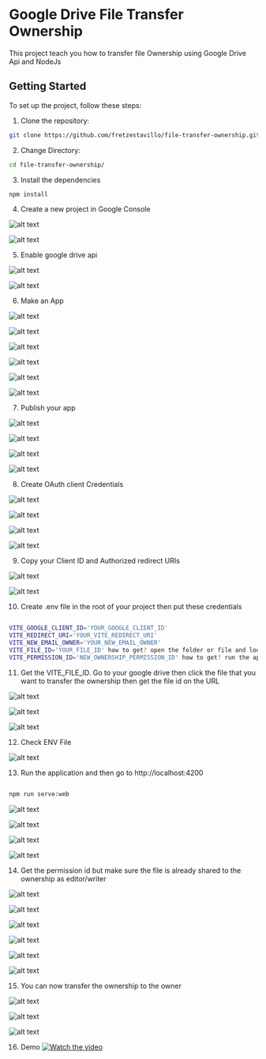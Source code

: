 # Google Drive File Transfer Ownership

This project teach you how to transfer file Ownership using Google Drive Api and NodeJs

## Getting Started

To set up the project, follow these steps:

1. Clone the repository:

```bash
git clone https://github.com/fretzestavillo/file-transfer-ownership.git
```

2. Change Directory:

```bash
cd file-transfer-ownership/
```

3. Install the dependencies

```bash
npm install
```

4. Create a new project in Google Console  


![alt text](assets/1.png)


![alt text](assets/2.png)



5. Enable google drive api

![alt text](assets/3.png)  

![alt text](assets/4.png)

6. Make an App

![alt text](assets/inserted1.png)  


![alt text](assets/5.png)  

![alt text](assets/6.png)

![alt text](assets/7.png)  

![alt text](assets/8.png)

![alt text](assets/9.png)  

7. Publish your app

![alt text](assets/10.png)  

![alt text](assets/11.png)

![alt text](assets/12.png)  

![alt text](assets/13.png)

8. Create OAuth client Credentials 

![alt text](assets/14.png)  

![alt text](assets/15.png)

![alt text](assets/16.png)  

![alt text](assets/17.png)

9. Copy your Client ID and Authorized redirect URIs 
 
![alt text](assets/18.png)  

![alt text](assets/19.png)


10. Create .env file in the root of your project then put these credentials

```bash

VITE_GOOGLE_CLIENT_ID='YOUR_GOOGLE_CLIENT_ID' 
VITE_REDIRECT_URI='YOUR_VITE_REDIRECT_URI'
VITE_NEW_EMAIL_OWNER='YOUR_NEW_EMAIL_OWNER'
VITE_FILE_ID='YOUR_FILE_ID' how to get? open the folder or file and look at the URL and find the id that looks like this : 1ay3A-8qWmmZfDbRGiLSGwG51-IbRA2jwF6cVlafIFnE
VITE_PERMISSION_ID='NEW_OWNERSHIP_PERMISSION_ID' how to get? run the application and click login then click the button Get Id in console log  

```



11. Get the VITE_FILE_ID. Go to your google drive then click the file that you want to transfer the ownership then get the file id on the URL

![alt text](assets/20.png)

![alt text](assets/21.png)

![alt text](assets/22.png)

12. Check ENV File

![alt text](assets/23.png)

13. Run the application and then go to http://localhost:4200

```bash

npm run serve:web

```

![alt text](assets/24.png)

![alt text](assets/25.png)

![alt text](assets/26.png)

![alt text](assets/27.png)



14. Get the permission id but make sure the file is already shared to the ownership as editor/writer

![alt text](assets/28.png)

![alt text](assets/29.png)

![alt text](assets/30.png)

![alt text](assets/31.png)

![alt text](assets/32.png)

![alt text](assets/33.png)



15. You can now transfer the ownership to the owner

![alt text](assets/35.png)

![alt text](assets/36.png)

![alt text](assets/37.png)


16. Demo
[![Watch the video](https://img.youtube.com/vi/p-F3BXq9nKE/maxresdefault.jpg)](https://youtu.be/p-F3BXq9nKE)
